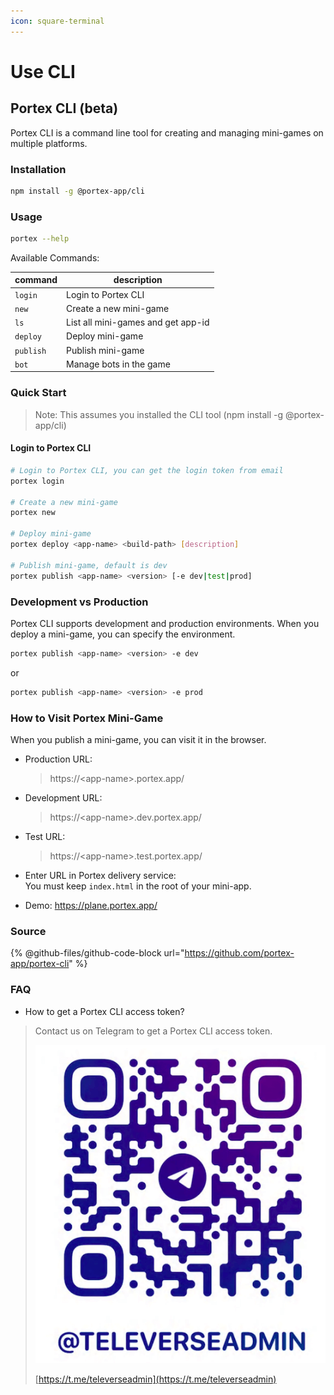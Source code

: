 ```yaml
---
icon: square-terminal
---
```


# Use CLI

## Portex CLI (beta)

Portex CLI is a command line tool for creating and managing mini-games on multiple platforms.

### Installation

```bash
npm install -g @portex-app/cli
```

### Usage

```bash
portex --help
```

Available Commands:

| command   | description                        |
| --------- | ---------------------------------- |
| `login`   | Login to Portex CLI                |
| `new`     | Create a new mini-game             |
| `ls`      | List all mini-games and get app-id |
| `deploy`  | Deploy mini-game                   |
| `publish` | Publish mini-game                  |
| `bot`     | Manage bots in the game            |

### Quick Start

> Note: This assumes you installed the CLI tool (npm install -g @portex-app/cli)

#### Login to Portex CLI

```bash
# Login to Portex CLI, you can get the login token from email
portex login

# Create a new mini-game
portex new

# Deploy mini-game
portex deploy <app-name> <build-path> [description]

# Publish mini-game, default is dev
portex publish <app-name> <version> [-e dev|test|prod]
```

### Development vs Production

Portex CLI supports development and production environments. When you deploy a mini-game, you can specify the environment.

```bash
portex publish <app-name> <version> -e dev
```

or

```bash
portex publish <app-name> <version> -e prod
```

### How to Visit Portex Mini-Game

When you publish a mini-game, you can visit it in the browser.

- Production URL:

  > https://\<app-name>.portex.app/

- Development URL:

  > https://\<app-name>.dev.portex.app/

- Test URL:

  > https://\<app-name>.test.portex.app/

- Enter URL in Portex delivery service:\
  You must keep `index.html` in the root of your mini-app.
- Demo: https://plane.portex.app/

### Source

{% @github-files/github-code-block url="https://github.com/portex-app/portex-cli" %}

### FAQ

- How to get a Portex CLI access token?

> Contact us on Telegram to get a Portex CLI access token.
>
> <img src="../assets/contact.png" alt="" data-size="original">
>
> [https://t.me/televerseadmin](https://t.me/televerseadmin)
